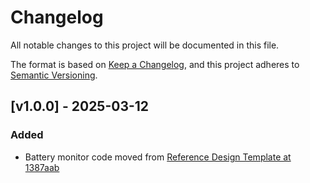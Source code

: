 <!-- Copyright (c) 2025 Golioth, Inc. -->
<!-- SPDX-License-Identifier: Apache-2.0 -->

# Changelog

All notable changes to this project will be documented in this file.

The format is based on [Keep a Changelog](https://keepachangelog.com/en/1.1.0/),
and this project adheres to [Semantic Versioning](https://semver.org/spec/v2.0.0.html).

## [v1.0.0] - 2025-03-12

### Added

- Battery monitor code moved from [Reference Design Template at
  1387aab](https://github.com/golioth/reference-design-template/tree/1387aab5e5ebec0d250938f2822e476db8b7c05b/src/battery_monitor)
